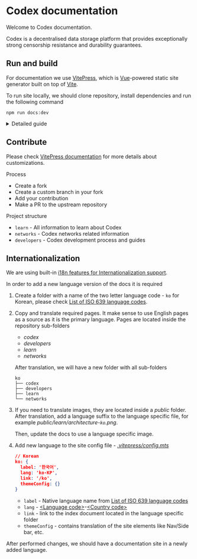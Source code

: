 # Codex documentation

 Welcome to Codex documentation.

 Codex is a decentralised data storage platform that provides exceptionally strong censorship resistance and durability guarantees.


## Run and build

 For documentation we use [VitePress](https://vitepress.dev/), which is [Vue](https://vuejs.org/)-powered static site generator built on top of [Vite](https://vitejs.dev/).

 To run site locally, we should clone repository, install dependencies and run the following command
 ```shell
 npm run docs:dev
 ```

 <details>
 <summary>Detailed guide</summary>

 1. [Install](https://nodejs.org/en/download/package-manager) node 20 or [above](https://nodejs.org/en/about/previous-releases)

    Using [nvm](https://github.com/nvm-sh/nvm)
    ```shell
    # nvm
    curl -o- https://raw.githubusercontent.com/nvm-sh/nvm/v0.40.0/install.sh | bash

    # Node 22
    nvm install 22
    nvm use 22

    # Check
    node --version
    v22.6.0
    ```

 2. Clone repository
    ```shell
    git clone https://github.com/codex-storage/codex-docs
    cd codex-docs
    ```

 3. Install dependencies
    ```shell
    npm install
    ```

 4. Start a local dev server with instant hot updates
    ```shell
    # Local
    npm run docs:dev

    # Expose
    npm run docs:dev -- --host
    ```

 5. [Build the site](https://vitepress.dev/guide/deploy)
    ```shell
    npm run docs:build

    # .vitepress/dist
    ```
 </details>


## Contribute

 Please check [VitePress documentation](https://vitepress.dev/) for more details about customizations.

 Process
 - Create a fork
 - Create a custom branch in your fork
 - Add your contribution
 - Make a PR to the upstream repository

 Project structure
 - `learn` - All information to learn about Codex
 - `networks` - Codex networks related information
 - `developers` - Codex development process and guides


## Internationalization

 We are using built-in [i18n features for Internationalization support](https://vitepress.dev/guide/i18n).

 In order to add a new language version of the docs it is required
 1. Create a folder with a name of the two letter language code - `ko` for Korean, please check [List of ISO 639 language codes](https://en.wikipedia.org/wiki/List_of_ISO_639_language_codes).

 2. Copy and translate required pages. It make sense to use English pages as a source as it is the primary language. Pages are located inside the repository sub-folders
    - *codex*
    - *developers*
    - *learn*
    - *networks*

    After translation, we will have a new folder with all sub-folders
    ```
    ko
    ├── codex
    ├── developers
    ├── learn
    └── networks
    ```

 3. If you need to translate images, they are located inside a *public* folder. After translation, add a language suffix to the language specific file, for example *public/learn/architecture-`ko`.png*.

    Then, update the docs to use a language specific image.

 4. Add new language to the site config file - [*.vitepress/config.mts*](.vitepress/config.mts)
    ```json
    // Korean
    ko: {
      label: '한국어',
      lang: 'ko-KP',
      link: '/ko',
      themeConfig: {}
    }
    ```
    - `label` - Native language name from [List of ISO 639 language codes](https://en.wikipedia.org/wiki/List_of_ISO_639_language_codes)
    - `lang` - [\<Language code\>](https://en.wikipedia.org/wiki/List_of_ISO_639_language_codes)-[\<Country code\>](https://en.wikipedia.org/wiki/ISO_3166-1)
    - `link` - link to the index document located in the language specific folder
    - `themeConfig` - contains translation of the site elements like Nav/Side bar, etc.

 After performed changes, we should have a documentation site in a newly added language.
